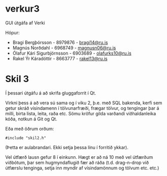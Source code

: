 verkur3
=======

GUI útgáfa af Verki

Hópur:
* Bragi Bergþórsson - 8979876 - bragi14@ru.is
* Magnús Norðdahl - 6968749 - magnusn06@ru.is
* Ólafur Kári Sigurbjörnsson - 6903689 - olafurks10@ru.is
* Rakel Ýr Káradóttir - 8663777 - rakel13@ru.is

# Skil 3

Í þessari útgáfu á að skrifa gluggaforrit í Qt.

Virkni þess á að vera sú sama og í viku 2, þ.e. með SQL bakenda, kerfi sem getur skráð vísindamenn í tölvunarfræði, frægar tölvur, og tengingar þar á milli, birta lista, leita, raða etc. Sömu kröfur gilda varðandi viðhaldanleika kóða, notkun á Git og Qt.

Eða með öðrum orðum:

	#include "skil2.h"

(Þetta er aulabrandari. Ekki setja þessa línu í forritið ykkar).

Vel útfærð lausn gefur 8 í einkunn. Hægt er að ná 10 með vel útfærðum viðbótum, þar sem hugmyndaflugið fær að ráða (t.d. drag-n-drop við útfærslu tenginga, setja inn myndir af vísindamönnum og tölvum etc. etc.) 

